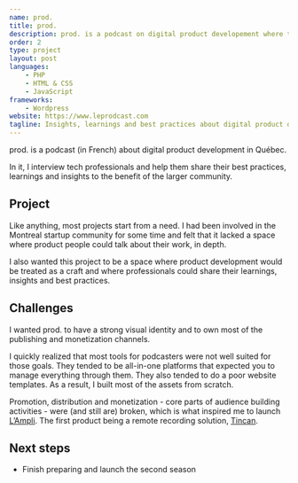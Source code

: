 ```yaml
---
name: prod.
title: prod.
description: prod. is a podcast on digital product developement where tech professionals share their best practices, learnings and insights to the benefit of the larger community. 
order: 2
type: project
layout: post
languages: 
    - PHP
    - HTML & CSS
    - JavaScript
frameworks:
    - Wordpress
website: https://www.leprodcast.com
tagline: Insights, learnings and best practices about digital product developement
---
```


prod. is a podcast (in French) about digital product development in Québec. 

In it, I interview tech professionals and help them share their best practices, learnings and insights to the benefit of the larger community. 
 
## Project
Like anything, most projects start from a need. I had been involved in the Montreal startup community for some time and felt that it lacked a space where product people could talk about their work, in depth. 

I also wanted this project to be a space where product development would be treated as a craft and where professionals could share their learnings, insights and best practices.

## Challenges
I wanted prod. to have a strong visual identity and to own most of the publishing and monetization channels. 

I quickly realized that most tools for podcasters were not well suited for those goals. They tended to be all-in-one platforms that expected you to manage everything through them. They also tended to do a poor website templates. As a result, I built most of the assets from scratch. 

Promotion, distribution and monetization - core parts of audience building activities - were (and still are) broken, which is what inspired me to launch [L’Ampli](https://www.lampli.ca). The first product being a remote recording solution, [Tincan](https://www.lampli.ca/tincan). 

## Next steps
* Finish preparing and launch the second season